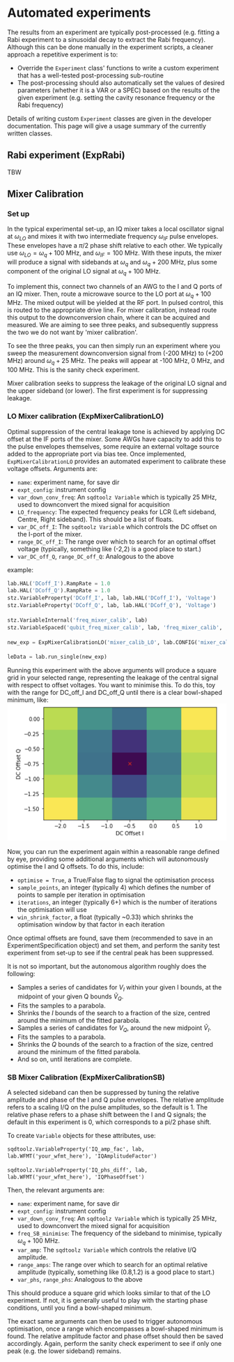 # Automated experiments

The results from an experiment are typically post-processed (e.g. fitting a Rabi experiment to a sinusoidal decay to extract the Rabi frequency). Although this can be done manually in the experiment scripts, a cleaner approach a repetitive experiment is to:

- Override the `Experiment` class' functions to write a custom experiment that has a well-tested post-processing sub-routine
- The post-processing should also automatically set the values of desired parameters (whether it is a VAR or a SPEC) based on the results of the given experiment (e.g. setting the cavity resonance frequency or the Rabi frequency)

Details of writing custom `Experiment` classes are given in the developer documentation. This page will give a usage summary of the currently written classes.

## Rabi experiment (ExpRabi)

TBW

## Mixer Calibration

### Set up
In the typical experimental set-up, an IQ mixer takes a local oscillator signal at $\omega_{LO}$ and mixes it with two intermediate frequency $\omega_{IF}$ pulse envelopes. These envelopes have a $\pi/2$ phase shift relative to each other. We typically use $\omega_{LO} = \omega_q + 100$ MHz, and $\omega_{IF} = 100$ MHz. With these inputs, the mixer will produce a signal with sidebands at $\omega_{q}$ and $\omega_{q} + 200$ MHz, plus some component of the original LO signal at $\omega_q + 100$ MHz. 

To implement this, connect two channels of an AWG to the I and Q ports of an IQ mixer. Then, route a microwave source to the LO port at $\omega_q + 100$ MHz. The mixed output will be yielded at the RF port. In pulsed control, this is routed to the appropriate drive line. For mixer calibration, instead route this output to the downconversion chain, where it can be acquired and measured. We are aiming to see three peaks, and subsequently suppress the two we do not want by 'mixer calibration'.

To see the three peaks, you can then simply run an experiment where you sweep the measurement downconversion signal from (-200 MHz) to (+200 MHz) around $\omega_q + 25$ MHz. The peaks will appear at -100 MHz, 0 MHz, and 100 MHz. This is the sanity check experiment.

Mixer calibration seeks to suppress the leakage of the original LO signal and the upper sideband (or lower). The first experiment is for suppressing leakage.

### LO Mixer calibration (ExpMixerCalibrationLO)

Optimal suppression of the central leakage tone  is achieved by applying DC offset at the IF ports of the mixer. Some AWGs have capacity to add this to the pulse envelopes themselves, some require an external voltage source added to the appropriate port via bias tee. Once implemented, `ExpMixerCalibrationLO` provides an automated experiment to calibrate these voltage offsets.  Arguments are:

- `name`: experiment name, for save dir
- `expt_config`: instrument config
- `var_down_conv_freq`: An `sqdtoolz Variable` which is typically 25 MHz, used to downconvert the mixed signal for acquisition
- `LO_frequency`: The expected frequency peaks for LCR (Left sideband, Centre, Right sideband). This should be a list of floats.
- `var_DC_off_I`: The `sqdtoolz Variable` which controls the DC offset on the I-port of the mixer.
- `range_DC_off_I`: The range over which to search for an optimal offset voltage (typically, something like (-2,2) is a good place to start.)
- `var_DC_off_Q`, `range_DC_off_Q`: Analogous to the above

example:
```python
lab.HAL('DCoff_I').RampRate = 1.0
lab.HAL('DCoff_Q').RampRate = 1.0
stz.VariableProperty('DCoff_I', lab, lab.HAL('DCoff_I'), 'Voltage')
stz.VariableProperty('DCoff_Q', lab, lab.HAL('DCoff_Q'), 'Voltage')

stz.VariableInternal('freq_mixer_calib', lab)
stz.VariableSpaced('qubit_freq_mixer_calib', lab, 'freq_mixer_calib', 'MWDownConv', -25e6)

new_exp = ExpMixerCalibrationLO('mixer_calib_LO', lab.CONFIG('mixer_calib'), lab.VAR('qubit_freq_mixer_calib'), lab.SPEC(f'Qubit0')['Frequency GE'].Value ,lab.VAR('DCoff_I'), (-2.0,1), lab.VAR('DCoff_Q'), (-1.5,0))

leData = lab.run_single(new_exp)
```

Running this experiment with the above arguments will produce a square grid in your selected range, representing the leakage of the central signal with respect to offset voltages. You want to minimise this. To do this, toy with the range for DC_off_I and DC_off_Q until there is a clear bowl-shaped minimum, like:
![](mixer_cal.png)

Now, you can run the experiment again within a reasonable range defined by eye, providing some additional arguments which will autonomously optimise the I and Q offsets. 
To do this, include:
- `optimise = True`, a True/False flag to signal the optimisation process
- `sample_points`, an integer (typically 4) which defines the number of points to sample per iteration in optimisation
- `iterations`, an integer (typically 6+) which is the number of iterations the optimisation will use
- `win_shrink_factor`, a float (typically ~0.33) which shrinks the optimisation window by that factor in each iteration

Once optimal offsets are found, save them (recommended to save in an ExperimentSpecification object) and set them, and perform the sanity test experiment from set-up to see if the central peak has been suppressed.

It is not so important, but the autonomous algorithm roughly does the following:
- Samples a series of candidates for $V_I$ within your given I bounds, at the midpoint of your given Q bounds $\tilde{V}_Q$. 
- Fits the samples to a parabola.
- Shrinks the $I$ bounds of the search to a fraction of the size, centred around the minimum of the fitted parabola.
- Samples a series of candidates for $V_Q$, around the new midpoint $\tilde{V}_I$.
- Fits the samples to a parabola.
- Shrinks the $Q$ bounds of the search to a fraction of the size, centred around the minimum of the fitted parabola.
- And so on, until iterations are complete.

### SB Mixer Calibration (ExpMixerCalibrationSB)

A selected sideband can then be suppressed by tuning the relative amplitude and phase of the I and Q pulse envelopes. The relative amplitude refers to a scaling I/Q on the pulse amplitudes, so the default is 1. The relative phase refers to a phase shift between the I and Q signals; the default in this experiment is 0, which corresponds to a pi/2 phase shift.

To create `Variable` objects for these attributes, use:
``` 
sqdtoolz.VariableProperty('IQ_amp_fac', lab, lab.WFMT('your_wfmt_here'), 'IQAmplitudeFactor')

sqdtoolz.VariableProperty('IQ_phs_diff', lab, lab.WFMT('your_wfmt_here'), 'IQPhaseOffset')
```

Then, the relevant arguments are:

- `name`: experiment name, for save dir
- `expt_config`: instrument config
- `var_down_conv_freq`: An `sqdtoolz Variable` which is typically 25 MHz, used to downconvert the mixed signal for acquisition
- `freq_SB_minimise`: The frequency of the sideband to minimise, typically $\omega_q + 100$ MHz.
- `var_amp`: The `sqdtoolz Variable` which controls the relative I/Q amplitude.
- `range_amps`: The range over which to search for an optimal relative amplitude (typically, something like (0.8,1.2) is a good place to start.)
- `var_phs`, `range_phs`: Analogous to the above

This should produce a square grid which looks similar to that of the LO experiment. If not, it is generally useful to play with the starting phase conditions, until you find a bowl-shaped minimum.

The exact same arguments can then be used to trigger autonomous optimisation, once a range which encompasses a bowl-shaped minimum is found. The relative amplitude factor and phase offset should then be saved accordingly. Again, perform the sanity check experiment to see if only one peak (e.g. the lower sideband) remains.

